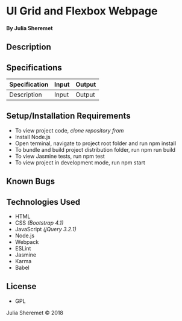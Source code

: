# **UI Grid and Flexbox Webpage**

#### By Julia Sheremet

## Description

## Specifications

| Specification | Input | Output |
| --- | --- | --- |
| Description | Input | Output|

## Setup/Installation Requirements

* To view project code, _clone repository from_
* Install Node.js
* Open terminal, navigate to project root folder and run npm install
* To bundle and build project distribution folder, run npm run build
* To view Jasmine tests, run npm test
* To view project in development mode, run npm start

## Known Bugs

## Technologies Used

* HTML
* CSS _(Bootstrap 4.1)_
* JavaScript _(jQuery 3.2.1)_
* Node.js
* Webpack
* ESLint
* Jasmine
* Karma
* Babel

## License

* GPL

Julia Sheremet © 2018
